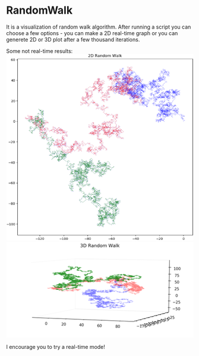 # RandomWalk

It is a visualization of random walk algorithm. After running a script you can choose a few options - you can make a 2D real-time graph or you can generete 2D or 3D plot after a few thousand iterations.

Some not real-time results:
![](images/2D.png)
![](images/3D.png)

I encourage you to try a real-time mode! 
